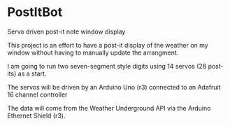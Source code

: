 PostItBot
=========

Servo driven post-it note window display

This project is an effort to have a post-it display of the weather on my window without having to manually update the arrangment. 

I am going to run two seven-segment style digits using 14 servos (28 post-its) as a start.

The servos will be driven by an Arduino Uno (r3) connected to an Adafruit 16 channel controller

The data will come from the Weather Underground API via the Arduino Ethernet Shield (r3).
